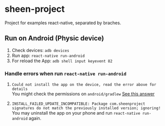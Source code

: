 # sheen-project
Project for examples react-native, separated by braches.

## Run on Android (Physic device)
1. Check devices: `adb devices`
2. Run app: `react-native run-android`
3. For reload the App: `adb shell input keyevent 82`

### Handle errors when run `react-native run-android`
1. `Could not install the app on the device, read the error above for details`\
You might check the permissions on `android/gradlew` [See this answer](https://github.com/facebook/react-native/issues/8868#issuecomment-233458065)

2. `INSTALL_FAILED_UPDATE_INCOMPATIBLE: Package com.sheenproject signatures do not match the previously installed version; ignoring!`\
You may uninstall the app on your phone and run `react-native run-android` again.
